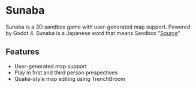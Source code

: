# Sunaba

Sunaba is a 3D sandbox game with user-generated map support. Powered by Godot 4.
Sunaba is a Japanese word that means Sandbox "[Source](https://en.wiktionary.org/wiki/%E7%A0%82%E5%A0%B4#Japanese)"

## Features

* User-generated map support
* Play in first and third person prespectives
* Quake-style map editing using TrenchBroom
